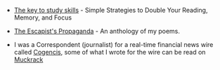 
- [The key to study skills](https://amzn.to/2Bsgj1D) -  Simple Strategies to Double Your Reading, Memory, and Focus

- [The Escapist's Propaganda](https://amzn.to/33NlMfR) -  An anthology of my poems.

- I was a Correspondent (journalist) for a real-time financial news wire called [Cogencis](http://www.cogencis.com), some of what I wrote for the wire can be read on [Muckrack](http://www.muckrack.com/surajsharma)
